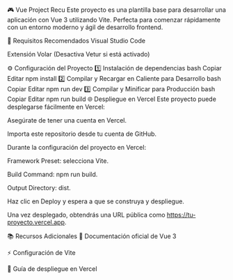 🎮 Vue Project Recu
Este proyecto es una plantilla base para desarrollar una aplicación con Vue 3 utilizando Vite. Perfecta para comenzar rápidamente con un entorno moderno y ágil de desarrollo frontend.

🚀 Requisitos Recomendados
Visual Studio Code

Extensión Volar (Desactiva Vetur si está activado)

⚙️ Configuración del Proyecto
1️⃣ Instalación de dependencias
bash
Copiar
Editar
npm install
2️⃣ Compilar y Recargar en Caliente para Desarrollo
bash
Copiar
Editar
npm run dev
3️⃣ Compilar y Minificar para Producción
bash
Copiar
Editar
npm run build
🌐 Despliegue en Vercel
Este proyecto puede desplegarse fácilmente en Vercel:

Asegúrate de tener una cuenta en Vercel.

Importa este repositorio desde tu cuenta de GitHub.

Durante la configuración del proyecto en Vercel:

Framework Preset: selecciona Vite.

Build Command: npm run build.

Output Directory: dist.

Haz clic en Deploy y espera a que se construya y despliegue.

Una vez desplegado, obtendrás una URL pública como https://tu-proyecto.vercel.app.

📚 Recursos Adicionales
📘 Documentación oficial de Vue 3

⚡ Configuración de Vite

🧪 Guía de despliegue en Vercel

